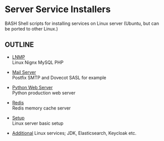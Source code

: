 Server Service Installers
=========================

BASH Shell scripts for installing services on Linux server (Ubuntu, but can be ported to other Linux.)


OUTLINE
-------

- [LNMP](LNMP)  
  Linux Nignx MySQL PHP
  
- [Mail Server](mail-server)  
  Postfix SMTP and Dovecot SASL for example
  
- [Python Web Server](python-web-server)  
  Python production web server
  
- [Redis](redis)  
  Redis memory cache server
  
- [Setup](setup)  
  Linux server basic setup

- [Additional](additional)
  Linux services; JDK, Elasticsearch, Keycloak etc.
